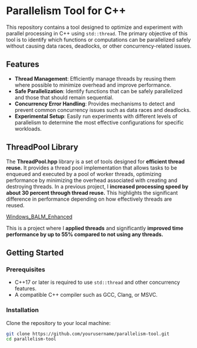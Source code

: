 # Parallelism Tool for C++

This repository contains a tool designed to optimize and experiment with parallel processing in C++ using `std::thread`. The primary objective of this tool is to identify which functions or computations can be parallelized safely without causing data races, deadlocks, or other concurrency-related issues.

## Features

- **Thread Management**: Efficiently manage threads by reusing them where possible to minimize overhead and improve performance.
- **Safe Parallelization**: Identify functions that can be safely parallelized and those that should remain sequential.
- **Concurrency Error Handling**: Provides mechanisms to detect and prevent common concurrency issues such as data races and deadlocks.
- **Experimental Setup**: Easily run experiments with different levels of parallelism to determine the most effective configurations for specific workloads.

## ThreadPool Library

The **ThreadPool.hpp** library is a set of tools designed for **efficient thread reuse.** It provides a thread pool implementation that allows tasks to be enqueued and executed by a pool of worker threads, optimizing performance by minimizing the overhead associated with creating and destroying threads. In a previous project, I **increased processing speed by about 30 percent through thread reuse.** This highlights the significant difference in performance depending on how effectively threads are reused.

[Windows_BALM_Enhanced](https://github.com/byeol3325/Windows-BALM-Enhanced-Time-Performance)

This is a project where I **applied threads** and significantly **improved time performance by up to 55% compared to not using any threads.**


## Getting Started

### Prerequisites

- C++17 or later is required to use `std::thread` and other concurrency features.
- A compatible C++ compiler such as GCC, Clang, or MSVC.

### Installation

Clone the repository to your local machine:

```bash
git clone https://github.com/yourusername/parallelism-tool.git
cd parallelism-tool
